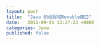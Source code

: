 ```yaml
---
layout: post
title:  "Java 的线程和Runable接口"
date:   2012-09-01 13:27:23 +0800
categories: Java
published: false
---
```

